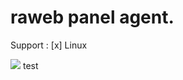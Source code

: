 # raweb panel agent.

Support :
    [x] Linux

![](https://jenkins.julio.al/job/raweb-agent/badge/icon)
test
